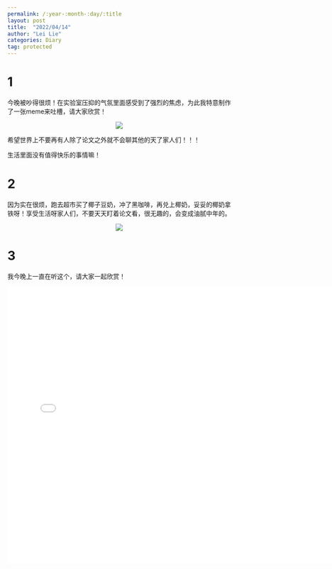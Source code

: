 ```yaml
---
permalink: /:year-:month-:day/:title
layout: post
title:  "2022/04/14"
author: "Lei Lie"
categories: Diary
tag: protected
---
```


# 1

今晚被吵得很烦！在实验室压抑的气氛里面感受到了强烈的焦虑，为此我特意制作了一张meme来吐槽，请大家欣赏！

<div align=center><img src="../../images/img-2022-04-14/img1.webp"/></div>

希望世界上不要再有人除了论文之外就不会聊其他的天了家人们！！！

生活里面没有值得快乐的事情嘛！

# 2

因为实在很烦，跑去超市买了椰子豆奶，冲了黑咖啡，再兑上椰奶，妥妥的椰奶拿铁呀！享受生活呀家人们，不要天天盯着论文看，很无趣的，会变成油腻中年的。

<div align=center><img src="../../images/img-2022-04-14/img2.webp"/></div>

# 3

我今晚上一直在听这个，请大家一起欣赏！

<div align=center>
<iframe src="//player.bilibili.com/player.html?aid=807414608&bvid=BV1E34y1679J&cid=465631883&page=1" scrolling="no" border="0" frameborder="no" framespacing="0" allowfullscreen="true" width = "750" height = "624" > 
</iframe>
</div>
